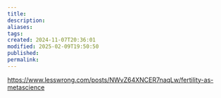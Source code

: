 ```yaml
---
title: 
description: 
aliases: 
tags: 
created: 2024-11-07T20:36:01
modified: 2025-02-09T19:50:50
published: 
permalink: 
---
```



https://www.lesswrong.com/posts/NWvZ64XNCER7naqLw/fertility-as-metascience
